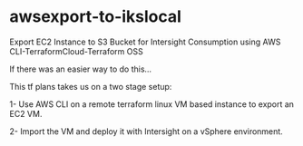 # awsexport-to-ikslocal
Export EC2 Instance to S3 Bucket for Intersight Consumption using AWS CLI-TerraformCloud-Terraform OSS


If there was an easier way to do this...

This tf plans takes us on a two stage setup:

1- Use AWS CLI on a remote terraform linux VM based instance to export an EC2 VM. 

2- Import the VM and deploy it with Intersight on a vSphere environment.
